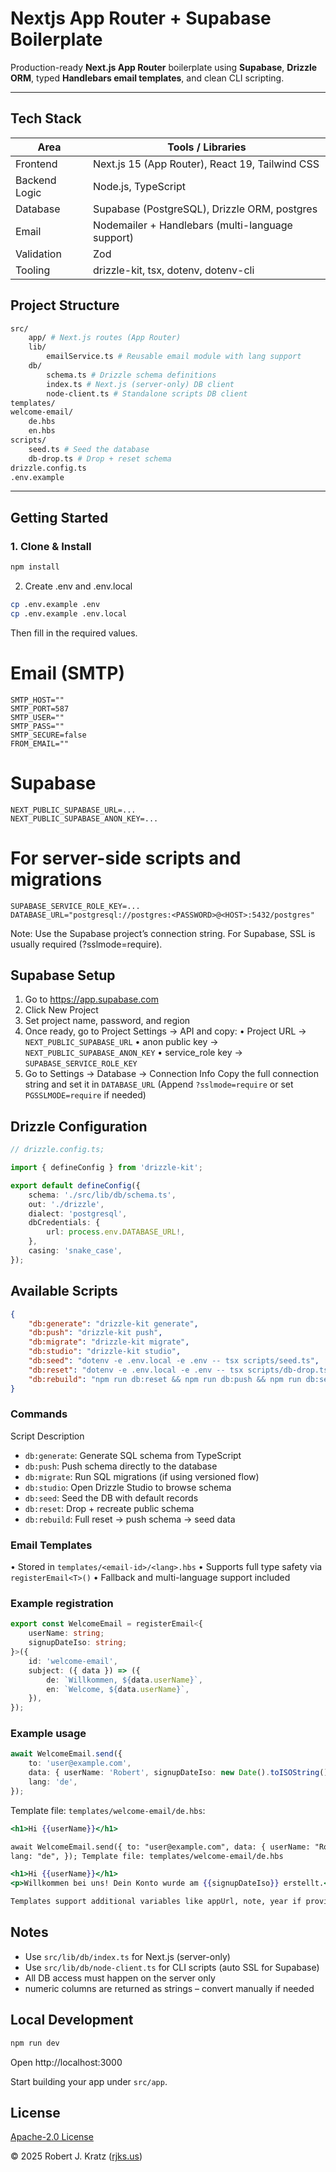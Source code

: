 # Nextjs App Router + Supabase Boilerplate

Production-ready **Next.js App Router** boilerplate using **Supabase**, **Drizzle ORM**, typed **Handlebars email templates**, and clean CLI scripting.

---

## Tech Stack

| Area          | Tools / Libraries                                |
| ------------- | ------------------------------------------------ |
| Frontend      | Next.js 15 (App Router), React 19, Tailwind CSS  |
| Backend Logic | Node.js, TypeScript                              |
| Database      | Supabase (PostgreSQL), Drizzle ORM, postgres     |
| Email         | Nodemailer + Handlebars (multi-language support) |
| Validation    | Zod                                              |
| Tooling       | drizzle-kit, tsx, dotenv, dotenv-cli             |

## Project Structure

```bash
src/
    app/ # Next.js routes (App Router)
    lib/
        emailService.ts # Reusable email module with lang support
    db/
        schema.ts # Drizzle schema definitions
        index.ts # Next.js (server-only) DB client
        node-client.ts # Standalone scripts DB client
templates/
welcome-email/
    de.hbs
    en.hbs
scripts/
    seed.ts # Seed the database
    db-drop.ts # Drop + reset schema
drizzle.config.ts
.env.example
```

---

## Getting Started

### 1. Clone & Install

```bash
npm install
```

2. Create .env and .env.local

```bash
cp .env.example .env
cp .env.example .env.local
```

Then fill in the required values.

# Email (SMTP)

```env
SMTP_HOST=""
SMTP_PORT=587
SMTP_USER=""
SMTP_PASS=""
SMTP_SECURE=false
FROM_EMAIL=""
```

# Supabase

```env
NEXT_PUBLIC_SUPABASE_URL=...
NEXT_PUBLIC_SUPABASE_ANON_KEY=...
```

# For server-side scripts and migrations

```
SUPABASE_SERVICE_ROLE_KEY=...
DATABASE_URL="postgresql://postgres:<PASSWORD>@<HOST>:5432/postgres"
```

Note: Use the Supabase project’s connection string. For Supabase, SSL is usually required (?sslmode=require).

## Supabase Setup

1. Go to https://app.supabase.com
2. Click New Project
3. Set project name, password, and region
4. Once ready, go to Project Settings → API and copy:
   • Project URL → `NEXT_PUBLIC_SUPABASE_URL`
   • anon public key → `NEXT_PUBLIC_SUPABASE_ANON_KEY`
   • service_role key → `SUPABASE_SERVICE_ROLE_KEY`
5. Go to Settings → Database → Connection Info
   Copy the full connection string and set it in `DATABASE_URL`
   (Append `?sslmode=require` or set `PGSSLMODE=require` if needed)

## Drizzle Configuration

```typescript
// drizzle.config.ts;

import { defineConfig } from 'drizzle-kit';

export default defineConfig({
    schema: './src/lib/db/schema.ts',
    out: './drizzle',
    dialect: 'postgresql',
    dbCredentials: {
        url: process.env.DATABASE_URL!,
    },
    casing: 'snake_case',
});
```

## Available Scripts

```json
{
    "db:generate": "drizzle-kit generate",
    "db:push": "drizzle-kit push",
    "db:migrate": "drizzle-kit migrate",
    "db:studio": "drizzle-kit studio",
    "db:seed": "dotenv -e .env.local -e .env -- tsx scripts/seed.ts",
    "db:reset": "dotenv -e .env.local -e .env -- tsx scripts/db-drop.ts",
    "db:rebuild": "npm run db:reset && npm run db:push && npm run db:seed"
}
```

### Commands

Script Description

-   `db:generate`: Generate SQL schema from TypeScript
-   `db:push`: Push schema directly to the database
-   `db:migrate`: Run SQL migrations (if using versioned flow)
-   `db:studio`: Open Drizzle Studio to browse schema
-   `db:seed`: Seed the DB with default records
-   `db:reset`: Drop + recreate public schema
-   `db:rebuild`: Full reset → push schema → seed data

### Email Templates

• Stored in `templates/<email-id>/<lang>.hbs`
• Supports full type safety via `registerEmail<T>()`
• Fallback and multi-language support included

### Example registration

```typescript
export const WelcomeEmail = registerEmail<{
    userName: string;
    signupDateIso: string;
}>({
    id: 'welcome-email',
    subject: ({ data }) => ({
        de: `Willkommen, ${data.userName}`,
        en: `Welcome, ${data.userName}`,
    }),
});
```

### Example usage

```typescript
await WelcomeEmail.send({
    to: 'user@example.com',
    data: { userName: 'Robert', signupDateIso: new Date().toISOString() },
    lang: 'de',
});
```

Template file: `templates/welcome-email/de.hbs`:

```hbs
<h1>Hi {{userName}}</h1>

await WelcomeEmail.send({ to: "user@example.com", data: { userName: "Robert", signupDateIso: new Date().toISOString() },
lang: "de", }); Template file: templates/welcome-email/de.hbs

<h1>Hi {{userName}}</h1>
<p>Willkommen bei uns! Dein Konto wurde am {{signupDateIso}} erstellt.</p>

Templates support additional variables like appUrl, note, year if provided.
```

## Notes

-   Use `src/lib/db/index.ts` for Next.js (server-only)
-   Use `src/lib/db/node-client.ts` for CLI scripts (auto SSL for Supabase)
-   All DB access must happen on the server only
-   numeric columns are returned as strings – convert manually if needed

## Local Development

```bash
npm run dev
```

Open http://localhost:3000

Start building your app under `src/app`.

## License

[Apache-2.0 License](LICENSE)

© 2025 Robert J. Kratz ([rjks.us](https://rjks.us))
